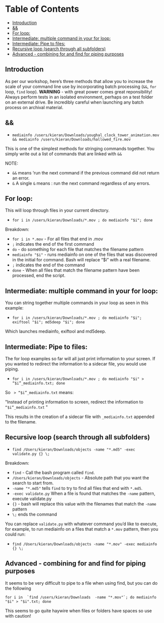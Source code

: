 
# Table of Contents
- [Introduction](#introduction)
- [&&](#&&)
- [For loop:](#for-loop)
- [Intermediate: multiple command in your for loop:](#intermediate-multiple-command-in-your-for-loop)
- [Intermediate: Pipe to files:](#intermediate-pipe-to-files)
- [Recursive loop (search through all subfolders)](#recursive-loop-search-through-all-subfolders)
- [Advanced - combining for and find for piping purposes](#advanced-combining-for-and-find-for-piping-purposes)


## Introduction
As per our workshop, here’s three methods that allow you to increase the scale of your command line use by incorporating batch processing (`&&`, `for` loop, `find` loop). 
**WARNING** - with great power comes great reponsibility! Always perform tests in an isolated environment, perhaps on a test folder on an external drive. Be incredibly careful when launching any batch process on archival material.

## &&
- `mediainfo /users/kieran/Downloads/youghal_clock_tower_animation.mov && mediainfo /users/kieran/Downloads/hallowed_fire.mov`  

This is one of the simplest methods for stringing commands together. You simply write out a list of commands that are linked with `&&`

NOTE:
- `&&` means ‘run the next command if the previous command did not return an error.
- `&` A single `&` means : run the next command regardless of any errors.

## For loop:
This will loop through files in your current directory.
- `for i in /users/kieran/Downloads/*.mov ; do mediainfo "$i"; done`

Breakdown:
- `for i in *.mov` - For all files that  end in .mov
- `;` indicates the end of the first command 
- `do` - do something for each file that matches the filename pattern
- `mediainfo "$i"` - runs mediainfo on one of the files that was discovered in the initial for command. Bash will replace “$i” with a real filename.
- `;` indicates the end of the command 
- `done` - When all files that match the filename pattern have been processed, end the script.

## Intermediate: multiple command in your for loop:
You can string together multiple commands in your loop as seen in this example:
- `for i in /users/kieran/Downloads/*.mov ; do mediainfo "$i"; exiftool "$i"; md5deep "$i"; done`

Which launches mediainfo, exiftool and md5deep.

## Intermediate: Pipe to files:
The for loop examples so far will all just print information to your screen. If you wanted to redirect the information to a sidecar file, you would use piping.
- `for i in /users/kieran/Downloads/*.mov ; do mediainfo "$i" > “$i”_mediainfo.txt; done`

So ` > “$i”_mediainfo.txt` means:

"Instead of printing information to screen, redirect the information to `“$i”_mediainfo.txt` "

This results in the creation of a sidecar file with `_mediainfo.txt` appended to the filename. 

## Recursive loop (search through all subfolders)
- `find /Users/kieran/Downloads/objects -name "*.md5" -exec validate.py {} \;`

Breakdown:
- `find` - Call the bash program called `find`.
- `/Users/kieran/Downloads/objects` - Absolute path that you want the search to start from.
- `-name "*.md5"` tells `find` to try to find all files that end with `*.md5`.
- `-exec validate.py` When a file is found that matches the `-name` pattern, execute validate.py
- `{}` - bash will replace this value with the filenames that match the `-name` pattern
- `\;` ends the command

You can replace `validate.py` with whatever command you’d like to execute, for example, to run mediainfo on a files that match a `*.mov` pattern, then you could run:
- `find /Users/kieran/Downloads/objects -name "*.mov" -exec mediainfo {} \;`


## Advanced - combining for and find for piping purposes

It seems to be very difficult to pipe to a file when using find, but you can do the following 
```
for i in  `find /users/kieran/Downloads  -name "*.mov"`; do mediainfo "$i" > "$i".txt; done
```
This seems to go quite haywire when files or folders have spaces so use with caution!
